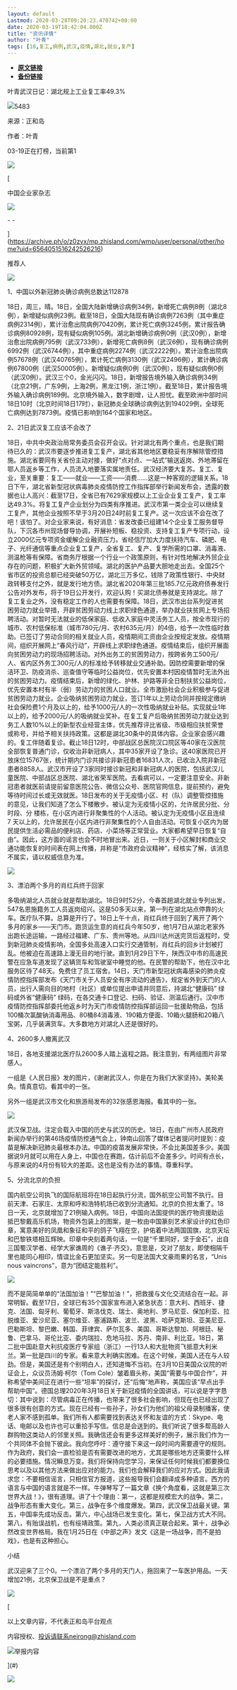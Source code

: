 ```yaml
---
layout: default
Lastmod: 2020-03-28T09:20:23.470742+00:00
date: 2020-03-19T18:42:04.000Z
title: "资讯详情"
author: "叶青"
tags: [18,复工,病例,武汉,疫情,湖北,就业,复产]
---
```


* [**原文链接**](http://archive.ph/z0zvx)
* [**备份链接**](http://archive.ph/z0zvx)


叶青武汉日记：湖北规上工业复工率49.3%

![](/images/post/c2ea3754e7258e03e956b530055f2377.png)5483

来源：正和岛

作者：叶青

03-19正在打榜，当前第1

[![](/images/post/4ea4f829e9355a9a6e0cff1c713b73e6.jpg)](https://archive.ph/o/z0zvx/mp.zhisland.com/wmp/user/3/activity/102895/detailM)

[

中国企业家杂志

![](/images/post/ee78f286401819e46ba8b1f132664374.png)

\- -





](https://archive.ph/o/z0zvx/mp.zhisland.com/wmp/user/personal/other/home?uid=6564051516242526216)

推荐人

 ![](/images/post/7ab484e9225a8aef9c375dfec1b38ca0.png) 

1、中国以外新冠肺炎确诊病例总数达112878

18日，周三，晴。18日，全国大陆新增确诊病例34例，新增死亡病例8例（湖北8例），新增疑似病例23例。截至18日，全国大陆现有确诊病例7263例（其中重症病例2314例），累计治愈出院病例70420例，累计死亡病例3245例，累计报告确诊病例80928例，现有疑似病例105例。湖北新增确诊病例0例（武汉0例），新增治愈出院病例795例（武汉733例），新增死亡病例8例（武汉6例），现有确诊病例6992例（武汉6744例），其中重症病例2274例（武汉2222例）。累计治愈出院病例57678例（武汉40765例），累计死亡病例3130例（武汉2496例），累计确诊病例67800例（武汉50005例）。新增疑似病例0例（武汉0例），现有疑似病例0例（武汉0例）。武汉三个0，金光闪闪。18日，新增报告境外输入确诊病例34例（北京21例，广东9例，上海2例，黑龙江1例，浙江1例）。截至18日，累计报告境外输入确诊病例189例。北京境外输入，数字剧增，让人担忧。截至欧洲中部时间18日10时（北京时间18日17时），新冠肺炎全球确诊病例达到194029例，全球死亡病例达到7873例。疫情已影响到164个国家和地区。

2、21日武汉复工应该不会改了

18日，中共中央政治局常务委员会召开会议。针对湖北有两个重点，也是我们期待已久的：武汉市要逐步推进复工复产，湖北省其他地区要稳妥有序解除管控措施。湖北省要同有关省份主动对接，做好“点对点、一站式”输送返岗、外地滞留在鄂人员返乡等工作，人员流入地要落实属地责任。武汉经济要大复苏。复工、复业，至关重要：复工——就业——工资——消费……这是一种客观的逻辑关系。18日下午，湖北省新型冠状病毒肺炎疫情防控工作指挥部举行新闻发布会，透露的数据也让人高兴：截至17日，全省已有7629家规模以上工业企业复工复产，复工率达49.3%。将复工复产企业划分为四类有序推进。武汉市第一类企业可以继续复工复产，其他企业按照不早于3月20日24时前复工复产。这一次应该不会在改了吧！该怕了。对企业家来说，有好消息：省发改委已组建14个企业复工服务督导队，下沉各市州现场督导协调，开展补短板、稳投资、支持复工复产专项行动，设立2000亿元专项资金缓解企业融资压力。省经信厅加大力度扶持汽车、磷肥、电子、光纤通信等重点企业复工复产，全省复工、复产、复学所需的口罩、消毒液、测温枪等有保障。省商务厅根据一个行业一个政策原则，有针对性地解决外贸企业存在的问题，积极扩大新外贸领域。湖北的医护产品要大胆地走出去。全国25个省市区的投资总额已经突破50万亿，湖北三万多亿，钱除了政策性银行、中央财政转移支付之外，就是发行地方债。湖北省2020年第三批185.7亿元政府债券发行公告对外发布，将于19日公开发行，欢迎认购！买湖北债券就是支持湖北。除了复工复业之外，没有稳定工作的人也需要有保障。18日，武汉市出台系列促进贫困劳动力就业举措，开辟贫困劳动力线上求职绿色通道，举办就业扶贫网上专场招聘活动。对暂时无法就业的低保家庭、低收入家庭中灵活务工人员，按全市现行的城市、农村低保标准（城市780元/月、农村635元/月）的4倍，给予一次性临时救助。已签订了劳动合同的相关就业人员，疫情期间工资由企业按规定发放。疫情期间，组织开展网上“春风行动”，开辟线上求职绿色通道。疫情结束后，组织开展面向贫困劳动力的现场招聘活动。对外出务工的贫困劳动力，按跨省务工500元/人、省内区外务工300元/人的标准给予转移就业交通补助。因防控需要新增的保洁环卫、防疫消杀、巡查值守等临时公益岗位，优先安置本村因疫情暂时无法外出的贫困劳动力。疫情结束后，新增的绿化、护林、护路等非全日制扶贫公益岗位，优先安置本村有半（弱）劳动力的贫困人口就业。全市激励社会企业积极参与促进贫困劳动力就业。企业吸纳贫困劳动力就业，签订1年以上劳动合同并按规定缴纳社会保险费1个月及以上的，给予1000元/人的一次性吸纳就业补贴。实现就业1年以上的，给予2000元/人的吸纳就业奖补。在复工复产后吸纳贫困劳动力就业达到务工人数10%以上的新型农业经营主体，优先推荐评比省级、市级相应扶贫荣誉或称号，并给予相关扶持政策。这都是湖北30条中的具体内容。企业家会感兴趣的。复工伴随着复诊。截止18日12时，中部战区总医院汉口院区等40家在汉医院全部恢复普通门诊，仅收治非新冠病人，其中35家开设了急诊。这40家医院已开放床位15767张，统计期内门诊共接诊非新冠患者16831人次，已收治入院非新冠患者8858人。武汉市开设了3家同时接诊新冠和非新冠病人的医院，包括武汉儿童医院、中部战区总医院、湖北省荣军医院。去看病可以，一定要注意安全。非新冠患者就医前请提前留意医院公告、微信公众号、医院官网信息，提前预约，避免等待时间过长或无效就医。18日发布的关于无疫情小区、村（队）调整管控措施的意见，让我们知道了怎么下楼散步。被认定为无疫情小区的，允许居民分批、分时段、分 楼栋，在小区内进行非聚集性的个人活动。被认定为无疫情小区且连续 7 天以上的，允许居民在小区内进行非聚集性的个人自由活动。可恢复小区内为居民提供生活必需品的便利店、药店、小菜场等正常营业。大家都希望早日恢复“自由”。因此，这方面的谣言也会不时地冒出来。近日，一则关于小区解封和商业交通功能恢复的时间表在网上传播，并称是“市政府会议精神”，经核实了解，该消息不属实，请以权威信息为准。

![](/images/post/ddc7054557d0f6199ce37800bd9ca17c.jpg)

  

3、漂泊两个多月的肖红兵终于回家

多吸纳湖北人员就业就是帮助湖北。18日9时52分，今春首趟湖北就业专列出发，547名恩施籍务工人员返岗绍兴。这是50多天以来，第一列在湖北站点停靠的火车。医疗队不算。总算是开行了。18日上午十点，肖红兵终于回到了离开了两个多月的家乡——天门市。跑货运生意的肖红兵今年50岁，他1月7日从湖北老家外出跑长途运输，一路经过福建、广东、贵州等地。从四川达州送完货后返程时，受到新冠肺炎疫情影响，全国多处高速入口实行交通管制，肖红兵的回乡计划被打乱。他被迫在高速路上漫无目的地行驶。直到1月29日下午，陕西汉中市的高速民警在应急车道发现了这辆货车和驾驶室中睡觉的他。在民警的帮助下，他在汉中北服务区待了48天。免费住了员工宿舍。14日，天门市新型冠状病毒感染的肺炎疫情防控指挥部发布《天门市关于人员安全有序流动的通告》，规定省外到天门的人员，出行人需向目的地村（社区）或单位提出申请并同意后，持湖北“健康码” 绿码或外省“健康码” 绿码，在各交通卡口登记、扫码、验证、测温后通行。汉中市疫情防控指挥部委托他返乡时为天门市疫情防控指挥部运回一批援助物品，包括100桶次氯酸钠消毒用品、80桶84消毒液、190箱方便面、10箱火腿肠和20箱八宝粥，几乎装满货车。大多数地方对湖北人还是很好的。

4、2600多人撤离武汉

18日，各地支援湖北医疗队2600多人踏上返程之路。我注意到，有两组图片非常感人。

一组是《人民日报》发的图片，《谢谢武汉人，你是在为我们大家坚持》。美轮美奂。情真意切。看其中的一张。

另外一组是武汉市文化和旅游局发布的32张感恩海报。看其中的一张。

![](/images/post/6c3f6ef515a4ca72bf2fbab4bb4c1814.jpg)

武汉保卫战。注定会载入中国的历史与武汉的历史。18日，在由广州市人民政府新闻办举行的第46场疫情防控通气会上，钟南山回答了媒体记者提问时提到：疫苗是解决新冠肺炎最根本办法。中国的疫苗发展非常快，不会比美国差多少。美国据说9月就可以用在人身上，中国也在赛跑，估计前后不会差多少。时间有点长，与原来说的4月份有较大的差距。这也是没有办法的事情。尊重科学。

5、分流北京的负担

国内航空公司执飞的国际航班将在18日起执行分流，国外航空公司暂不执行。目前天津、石家庄、太原和呼和浩特机场已收到分流通知。北京的负担太重了。18日一天，北京就增加了21例输入病例。18日，中国向法国提供的医疗物资援助运抵巴黎戴高乐机场，物资外包装上的图案，是一枚由中国篆刻艺术家设计的红色印章，寓意美好的凤凰和象征和平的鸽子飞翔在空，护佑着中法两国国旗，北京天坛和巴黎铁塔相互辉映。印章中央刻着两句话，一句是“千里同好，坚于金石”，出自三国蜀汉学者、经学大家谯周的《谯子·齐交》，意思是，交对了朋友，即使相隔千里也能同心相印，情谊比金石更加坚实。另一句是法国大文豪雨果的名言，“Unis nous vaincrons”，意为“团结定能胜利”。

![](/images/post/94c79a3d745a09c77d8929687179a031.jpg)

而不是简简单单的“法国加油！”“巴黎加油！”，把救援与文化交流结合在一起。非常明智。截至17日，全球已有35个国家宣布进入紧急状态：意大利、西班牙、捷克、法国、匈牙利、葡萄牙、斯洛伐克、瑞士、奥地利、罗马尼亚、保加利亚、拉脱维亚、爱沙尼亚、塞尔维亚、塞浦路斯、波兰、波黑、哈萨克斯坦、亚美尼亚、巴勒斯坦、黎巴嫩、韩国、菲律宾、萨尔瓦多、美国、哥斯达黎加、阿根廷、秘鲁、巴拿马、哥伦比亚、委内瑞拉、危地马拉、苏丹、南非、利比亚。18日，第二批中国赴意大利抗疫医疗专家组（浙江）一行13人和大批物资飞抵意大利米兰。第一批是四川的专家。看来意大利确实困难。在这个时候，美国人还在与人较劲。但是，美国还是有个别明白人，还知道悔不当初。在3月10日美国众议院的听证会上，众议员汤姆·柯尔（Tom Cole）皱着眉头称，美国“需要与中国合作”，并称希望中美间正在进行一些“坦率”的探讨，还“后悔”地声称，美国应该“早点出手帮助中国”。德国总理2020年3月18日关于新冠疫情的全国讲话，可以说是字字恳切：其中说到：尽管病毒正在传播，也带来了很多社会影响，但现在也已经出现了很多很有创意的方式。现在已经有一些孙子，孙女们为他们的祖父母录制播客，使老人家不感到孤单。我们所有人都需要找到表达关怀和友谊的方式：Skype、电话、电邮以及也许也可以重拾手写信。信总是会送到的。我们听说了很多帮高龄人群购物这类动人的邻里关照。我确信还会有更多这样美好的例子，展示我们作为一个共同体不会抛下彼此。我向您呼吁：遵守接下来这一段时间内需要遵守的规则。作为政府，我们会一直检验是否有需要改进的地方，尤其是哪些地方还需要什么样的必要措施。情况瞬息万变。我们将保持向您学习，来保证任何时候我们都要换位思考以及以其他方法来做出应对的能力。我们也会解释我们的应对方式。因此我请求您：不要相信谣言，只相信官方报道，这些报导我们会翻译成多种语言。西方的语言与中国的语言就是不一样。牛弹琴写了一篇文章《换个角度看，这就是第三次世界大战！》，很有道理。讲了十个理由：第一，这都是规模宏大的战争。第二，战争形态有重大变化。第三，战争在多个维度爆发。第四，武汉保卫战最关键。第五，中国率先成功反击。第六，中心战场已发生变化。第七，保卫战方式大不同。第八，有贻误战机，也有绥靖政策。第九，人类必须真正联合起来。第十，战争必然改变世界格局。我在1月25日在《中部之声》发文《这是一场战争，而不是拍戏》，也是有这种担心。

小结

武汉迎来了三个0。一个漂泊了两个多月的天门人，拖回来了一车医护用品。一天增加21例，北京保卫战是不是重点？

  

[![](/images/post/eecfdc74c8355ba6a085dfd422ae0429.jpg)](https://archive.ph/o/z0zvx/mp.zhisland.com/wmp/user/3/activity/102895/detailM)

[

以上文章内容，不代表正和岛平台观点

内容授权、投诉请联系neirong@zhisland.com

![](/images/post/0a239664c071ab8fe7ee8f2fb8a2ec41.png)举报内容



](#)[](#)

![](/images/post/7de898517b5826f0fa15f3ffe0566739.png)

